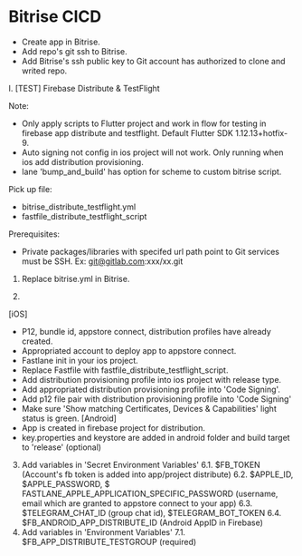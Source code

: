 # Bitrise CICD

- Create app in Bitrise.
- Add repo's git ssh to Bitrise.
- Add Bitrise's ssh public key to Git account has authorized to clone and writed repo.

I. [TEST] Firebase Distribute & TestFlight

Note: 
- Only apply scripts to Flutter project and work in flow for testing in firebase app distribute and testflight. Default Flutter SDK 1.12.13+hotfix-9.
- Auto signing not config in ios project will not work. Only running when ios add distribution provisioning.
- lane 'bump_and_build' has option for scheme to custom bitrise script.

Pick up file:
- bitrise_distribute_testflight.yml 
- fastfile_distribute_testflight_script

Prerequisites:
- Private packages/libraries with specifed url path point to Git services must be SSH.
    Ex: git@gitlab.com:xxx/xx.git

1. Replace bitrise.yml in Bitrise.

2.
[iOS]
 - P12, bundle id, appstore connect, distribution profiles have already created.
 - Appropriated account to deploy app to appstore connect.
 - Fastlane init in your ios project.
 - Replace Fastfile with fastfile_distribute_testflight_script.
 - Add distribution provisioning profile into ios project with release type.
 - Add appropriated distribution provisioning profile into 'Code Signing'.
 - Add p12 file pair with distribution provisioning profile into 'Code Signing'
 - Make sure 'Show matching Certificates, Devices & Capabilities' light status is green.
[Android]
 - App is created in firebase project for distribution.
 - key.properties and keystore are added in android folder and build target to 'release' (optional)

3. Add variables in 'Secret Environment Variables'
    6.1. $FB_TOKEN (Account's fb token is added into app/project distribute)
    6.2. $APPLE_ID, $APPLE_PASSWORD, $ FASTLANE_APPLE_APPLICATION_SPECIFIC_PASSWORD
    (username, email which are granted to appstore connect to your app)
    6.3. $TELEGRAM_CHAT_ID (group chat id), $TELEGRAM_BOT_TOKEN
    6.4. $FB_ANDROID_APP_DISTRIBUTE_ID (Android AppID in Firebase)
4. Add variables in 'Environment Variables'
    7.1. $FB_APP_DISTRIBUTE_TESTGROUP (required)

